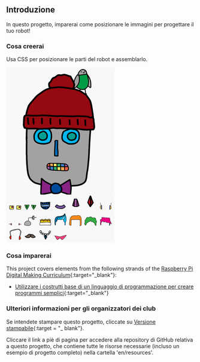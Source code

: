## Introduzione

In questo progetto, imparerai come posizionare le immagini per progettare il tuo robot!

### Cosa creerai

Usa CSS per posizionare le parti del robot e assemblarlo.

![screenshot](images/robot-final.png)

### Cosa imparerai

This project covers elements from the following strands of the [Raspberry Pi Digital Making Curriculum](https://rpf.io/curriculum){:target="_blank"}:

+ [Utilizzare i costrutti base di un linguaggio di programmazione per creare programmi semplici](https://www.raspberrypi.org/curriculum/programming/creator){:target="_blank"}

### Ulteriori informazioni per gli organizzatori dei club

Se intendete stampare questo progetto, cliccate su [Versione stampabile](https://projects.raspberrypi.org/en/projects/build-a-robot/print){:target = "_ blank"}.

Cliccare il link a piè di pagina per accedere alla repository di GitHub relativa a questo progetto, che contiene tutte le risorse necessarie (incluso un esempio di progetto completo) nella cartella 'en/resources'.